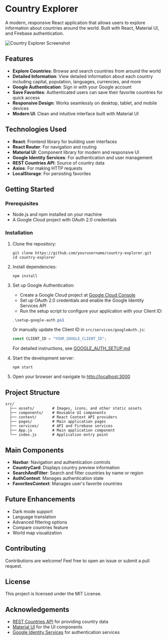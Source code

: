 # Country Explorer

A modern, responsive React application that allows users to explore information about countries around the world. Built with React, Material UI, and Firebase authentication.

![Country Explorer Screenshot](https://via.placeholder.com/800x450?text=Country+Explorer+App)

## Features

- **Explore Countries**: Browse and search countries from around the world
- **Detailed Information**: View detailed information about each country including capital, population, languages, currencies, and more
- **Google Authentication**: Sign in with your Google account
- **Save Favorites**: Authenticated users can save their favorite countries for quick access
- **Responsive Design**: Works seamlessly on desktop, tablet, and mobile devices
- **Modern UI**: Clean and intuitive interface built with Material UI

## Technologies Used

- **React**: Frontend library for building user interfaces
- **React Router**: For navigation and routing
- **Material UI**: Component library for modern and responsive UI
- **Google Identity Services**: For authentication and user management
- **REST Countries API**: Source of country data
- **Axios**: For making HTTP requests
- **LocalStorage**: For persisting favorites

## Getting Started

### Prerequisites

- Node.js and npm installed on your machine
- A Google Cloud project with OAuth 2.0 credentials

### Installation

1. Clone the repository:

   ```
   git clone https://github.com/yourusername/country-explorer.git
   cd country-explorer
   ```

2. Install dependencies:

   ```
   npm install
   ```

3. Set up Google Authentication:

   - Create a Google Cloud project at [Google Cloud Console](https://console.cloud.google.com/)
   - Set up OAuth 2.0 credentials and enable the Google Identity Services API
   - Run the setup script to configure your application with your Client ID:

   ```powershell
   .\setup-google-auth.ps1
   ```

   Or manually update the Client ID in `src/services/googleAuth.js`:

   ```javascript
   const CLIENT_ID = "YOUR_GOOGLE_CLIENT_ID";
   ```

   For detailed instructions, see [GOOGLE_AUTH_SETUP.md](GOOGLE_AUTH_SETUP.md)

4. Start the development server:

   ```
   npm start
   ```

5. Open your browser and navigate to [http://localhost:3000](http://localhost:3000)

## Project Structure

```
src/
  ├── assets/        # Images, icons, and other static assets
  ├── components/    # Reusable UI components
  ├── context/       # React Context API providers
  ├── pages/         # Main application pages
  ├── services/      # API and Firebase services
  ├── App.js         # Main application component
  └── index.js       # Application entry point
```

## Main Components

- **Navbar**: Navigation and authentication controls
- **CountryCard**: Displays country preview information
- **SearchAndFilter**: Search and filter countries by name or region
- **AuthContext**: Manages authentication state
- **FavoritesContext**: Manages user's favorite countries

## Future Enhancements

- Dark mode support
- Language translation
- Advanced filtering options
- Compare countries feature
- World map visualization

## Contributing

Contributions are welcome! Feel free to open an issue or submit a pull request.

## License

This project is licensed under the MIT License.

## Acknowledgements

- [REST Countries API](https://restcountries.com/) for providing country data
- [Material UI](https://mui.com/) for the UI components
- [Google Identity Services](https://developers.google.com/identity) for authentication services
